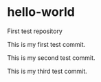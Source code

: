 # hello-world
First test repository

This is my first test commit.

This is my second test commit.

This is my third test commit.
